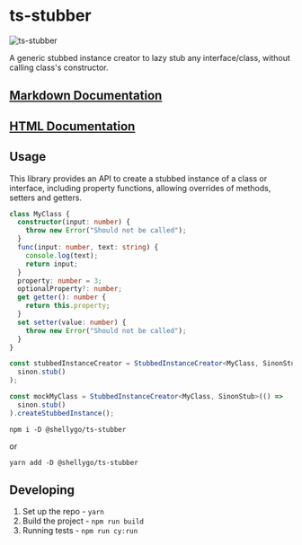 # ts-stubber

![ts-stubber](https://github.com/ShellyDCMS/ts-stubber/actions/workflows/npm-publish.yml/badge.svg)

A generic stubbed instance creator to lazy stub any interface/class, without calling class's constructor.

## [Markdown Documentation](https://github.com/ShellyDCMS/ts-stubber/blob/main/documents/modules.md)

## [HTML Documentation](https://shellydcms.github.io/ts-stubber/modules.html)

## Usage

This library provides an API to create a stubbed instance of a class or interface, including property functions, allowing overrides of methods, setters and getters.

```ts
class MyClass {
  constructor(input: number) {
    throw new Error("Should not be called");
  }
  func(input: number, text: string) {
    console.log(text);
    return input;
  }
  property: number = 3;
  optionalProperty?: number;
  get getter(): number {
    return this.property;
  }
  set setter(value: number) {
    throw new Error("Should not be called");
  }
}

const stubbedInstanceCreator = StubbedInstanceCreator<MyClass, SinonStub>(() =>
  sinon.stub()
);

const mockMyClass = StubbedInstanceCreator<MyClass, SinonStub>(() =>
  sinon.stub()
).createStubbedInstance();
```

`npm i -D @shellygo/ts-stubber`

or

`yarn add -D @shellygo/ts-stubber`

## Developing

1. Set up the repo - `yarn`
2. Build the project - `npm run build`
3. Running tests - `npm run cy:run`
